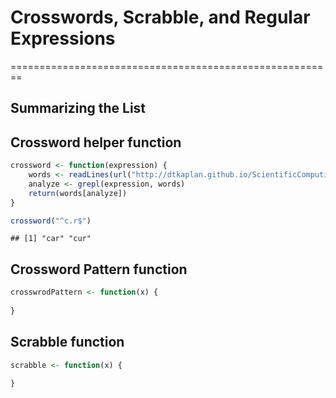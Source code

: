 # Crosswords, Scrabble, and Regular Expressions
========================================================

## Summarizing the List




## Crossword helper function

```r
crossword <- function(expression) {
    words <- readLines(url("http://dtkaplan.github.io/ScientificComputing/Syllabus/Daily/Day-07/word_list_moby_crossword-flat/word_list_moby_crossword.flat.txt"))
    analyze <- grepl(expression, words)
    return(words[analyze])
}
```



```r
crossword("^c.r$")
```

```
## [1] "car" "cur"
```


## Crossword Pattern function

```r
crosswrodPattern <- function(x) {
    
}
```


## Scrabble function

```r
scrabble <- function(x) {
    
}
```

